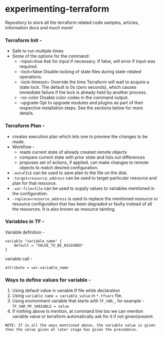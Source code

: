 # experimenting-terraform
Repository to store all the terraform related code samples, articles, information docs and much more!

### Terraform Init -
- Safe to run multiple times
- Some of the options for the command:
	- -input=true Ask for input if necessary. If false, will error if input was required.
	- -lock=false Disable locking of state files during state-related operations.
	- -lock-timeout=<duration> Override the time Terraform will wait to acquire a state lock. The default is 0s (zero seconds), which causes immediate failure if the lock is already held by another process.
	- -no-color Disable color codes in the command output.
 	- -upgrade Opt to upgrade modules and plugins as part of their respective installation steps. See the sections below for more details.
 
### Terraform Plan -
- creates execution plan which lets one to preview the changes to be made.
- Workflow -
  	- reads current state of already created remote objects
  	- compare current state with prior state and lists out differences
  	- proposes set of actions, if applied, can make changes to remote objects to match desired configuration.
- `-out=FILE` can be used to save plan to the file on the disk.
- `-target=resource_address` can be used to target particular resource and plan for that resource.
- `-var-file=file` can be used to supply values to variables mentioned in the configuration.
- `-replace=resource_address` is used to replace the mentioned resource or resource configuration that has been degraded or faulty instead of all the resources. It is also known as resource tainting.
 
### Variables in TF - 
Variable definition - 
```
variable "variable_name" {
	default = "VALUE_TO_BE_ASSIGNED"
}
```

variable call - 
```
attribute = var.variable_name
```

### Ways to define values for variable - 
1. Using default value in variable.tf file while declaration
2. Using `variable name = variable_value` in `*.tfvars` file.
3. Using environment variable that starts with `TF_VAR_`, for example - `TF_VAR_MY_VARIABLE = value`
4. If nothing above is mention, at command line too we can mention variable value or terraform automatically ask for it if not given/present. 

```
NOTE: If in all the ways mentioned above, the variable value is given then the value given at later stage has given the precedence. 
```
